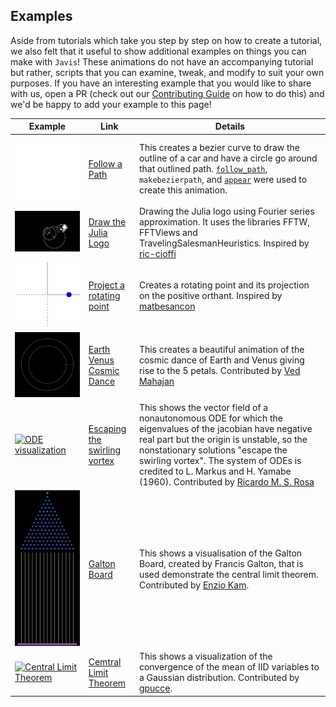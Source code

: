 ## Examples

Aside from tutorials which take you step by step on how to create a tutorial, we also felt that it useful to show additional examples on things you can make with `Javis`!
These animations do not have an accompanying tutorial but rather, scripts that you can examine, tweak, and modify to suit your own purposes.
If you have an interesting example that you would like to share with us, open a PR (check out our [Contributing Guide](contributing.md) on how to do this) and we'd be happy to add your example to this page!

| Example                            | Link                                                                                               | Details                                                                                                                                                                                                                    |
|------------------------------------|----------------------------------------------------------------------------------------------------------------------------------------------------------------------------------------|-----------------------------------------------------------------------------------------------------------------------------------------------------------------------------------------------------------------------------------------------------------------------------------------------------------------|
| [![Follow path](assets/follow_bezier_path.gif)](assets/follow_bezier_path.gif) | [Follow a Path](https://github.com/Wikunia/Javis.jl/blob/master/examples/follow_path.jl) | This creates a bezier curve to draw the outline of a car and have a circle go around that outlined path. [`follow_path`](@ref), `makebezierpath`, and [`appear`](@ref) were used to create this animation. |
| [![Julia logo using fourier series](assets/julia_logo_dft.gif)](assets/julia_logo_dft.gif) | [Draw the Julia Logo](https://github.com/Wikunia/Javis.jl/blob/master/examples/fourier.jl) | Drawing the Julia logo using Fourier series approximation. It uses the libraries FFTW, FFTViews and TravelingSalesmanHeuristics. Inspired by [ric-cioffi](https://github.com/ric-cioffi) |
| [![Projection of a rotating point](assets/circle_projection.gif)](assets/circle_projection.gif) | [Project a rotating point](https://github.com/Wikunia/Javis.jl/blob/master/examples/projection.jl) | Creates a rotating point and its projection on the positive orthant. Inspired by [matbesancon](https://github.com/matbesancon) |
| [![Cosmic dance of earth and venus](assets/cosmic_dance.gif)](assets/cosmic_dance.gif) | [Earth Venus Cosmic Dance](https://github.com/Wikunia/Javis.jl/blob/master/examples/cosmic_dance.jl) | This creates a beautiful animation of the cosmic dance of Earth and Venus giving rise to the 5 petals. Contributed by [Ved Mahajan](https://github.com/Ved-Mahajan)
| [![ODE visualization](assets/escaping_the_swirling_vortex.gif)](assets/escaping_the_swirling_vortex.gif) | [Escaping the swirling vortex](https://github.com/Wikunia/Javis.jl/blob/master/examples/escaping_the_swirling_vortex.jl) | This shows the vector field of a nonautonomous ODE for which the eigenvalues of the jacobian have negative real part but the origin is unstable, so the nonstationary solutions "escape the swirling vortex". The system of ODEs is credited to L. Markus and H. Yamabe (1960). Contributed by [Ricardo M. S. Rosa](https://github.com/rmsrosa) |
| [![Galton board](assets/galton.gif)](assets/galton.gif) | [Galton Board](https://github.com/Wikunia/Javis.jl/blob/master/examples/galton.jl) | This shows a visualisation of the Galton Board, created by Francis Galton, that is used demonstrate the central limit theorem. Contributed by [Enzio Kam](https://github.com/EnzioKam).
| [![Central Limit Theorem](assets/CLT.gif)](assets/central_limit_theorem.gif) | [Cemtral Limit Theorem](https://github.com/Wikunia/Javis.jl/blob/master/examples/central_limit_theorem.jl) | This shows a visualization of the convergence of the mean of IID variables to a Gaussian distribution. Contributed by [gpucce](https://github.com/gpucce).
